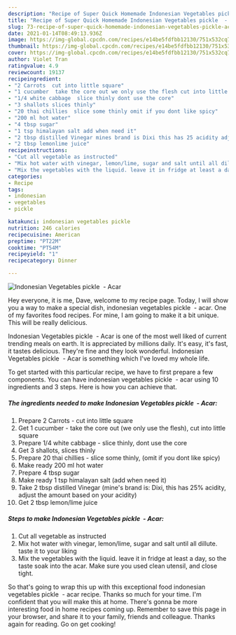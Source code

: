 ```yaml
---
description: "Recipe of Super Quick Homemade Indonesian Vegetables pickle  - Acar"
title: "Recipe of Super Quick Homemade Indonesian Vegetables pickle  - Acar"
slug: 73-recipe-of-super-quick-homemade-indonesian-vegetables-pickle-acar
date: 2021-01-14T08:49:13.936Z
image: https://img-global.cpcdn.com/recipes/e14be5fdfbb12130/751x532cq70/indonesian-vegetables-pickle-acar-recipe-main-photo.jpg
thumbnail: https://img-global.cpcdn.com/recipes/e14be5fdfbb12130/751x532cq70/indonesian-vegetables-pickle-acar-recipe-main-photo.jpg
cover: https://img-global.cpcdn.com/recipes/e14be5fdfbb12130/751x532cq70/indonesian-vegetables-pickle-acar-recipe-main-photo.jpg
author: Violet Tran
ratingvalue: 4.9
reviewcount: 19137
recipeingredient:
- "2 Carrots  cut into little square"
- "1 cucumber  take the core out we only use the flesh cut into little square"
- "1/4 white cabbage  slice thinly dont use the core"
- "3 shallots slices thinly"
- "20 thai chillies  slice some thinly omit if you dont like spicy"
- "200 ml hot water"
- "4 tbsp sugar"
- "1 tsp himalayan salt add when need it"
- "2 tbsp distilled Vinegar mines brand is Dixi this has 25 acidity adjust the amount based on your acidity"
- "2 tbsp lemonlime juice"
recipeinstructions:
- "Cut all vegetable as instructed"
- "Mix hot water with vinegar, lemon/lime, sugar and salt until all dillute. taste it to your liking"
- "Mix the vegetables with the liquid. leave it in fridge at least a day, so the taste soak into the acar. Make sure you used clean utensil, and close tight."
categories:
- Recipe
tags:
- indonesian
- vegetables
- pickle

katakunci: indonesian vegetables pickle 
nutrition: 246 calories
recipecuisine: American
preptime: "PT22M"
cooktime: "PT54M"
recipeyield: "1"
recipecategory: Dinner

---
```



![Indonesian Vegetables pickle  - Acar](https://img-global.cpcdn.com/recipes/e14be5fdfbb12130/751x532cq70/indonesian-vegetables-pickle-acar-recipe-main-photo.jpg)

Hey everyone, it is me, Dave, welcome to my recipe page. Today, I will show you a way to make a special dish, indonesian vegetables pickle  - acar. One of my favorites food recipes. For mine, I am going to make it a bit unique. This will be really delicious.

Indonesian Vegetables pickle  - Acar is one of the most well liked of current trending meals on earth. It is appreciated by millions daily. It's easy, it's fast, it tastes delicious. They're fine and they look wonderful. Indonesian Vegetables pickle  - Acar is something which I've loved my whole life.




To get started with this particular recipe, we have to first prepare a few components. You can have indonesian vegetables pickle  - acar using 10 ingredients and 3 steps. Here is how you can achieve that.

<!--inarticleads1-->

##### The ingredients needed to make Indonesian Vegetables pickle  - Acar:

1. Prepare 2 Carrots - cut into little square
1. Get 1 cucumber - take the core out (we only use the flesh), cut into little square
1. Prepare 1/4 white cabbage - slice thinly, dont use the core
1. Get 3 shallots, slices thinly
1. Prepare 20 thai chillies - slice some thinly, (omit if you dont like spicy)
1. Make ready 200 ml hot water
1. Prepare 4 tbsp sugar
1. Make ready 1 tsp himalayan salt (add when need it)
1. Take 2 tbsp distilled Vinegar (mine&#39;s brand is: Dixi, this has 25% acidity, adjust the amount based on your acidity)
1. Get 2 tbsp lemon/lime juice




<!--inarticleads2-->

##### Steps to make Indonesian Vegetables pickle  - Acar:

1. Cut all vegetable as instructed
1. Mix hot water with vinegar, lemon/lime, sugar and salt until all dillute. taste it to your liking
1. Mix the vegetables with the liquid. leave it in fridge at least a day, so the taste soak into the acar. Make sure you used clean utensil, and close tight.




So that's going to wrap this up with this exceptional food indonesian vegetables pickle  - acar recipe. Thanks so much for your time. I'm confident that you will make this at home. There's gonna be more interesting food in home recipes coming up. Remember to save this page in your browser, and share it to your family, friends and colleague. Thanks again for reading. Go on get cooking!
